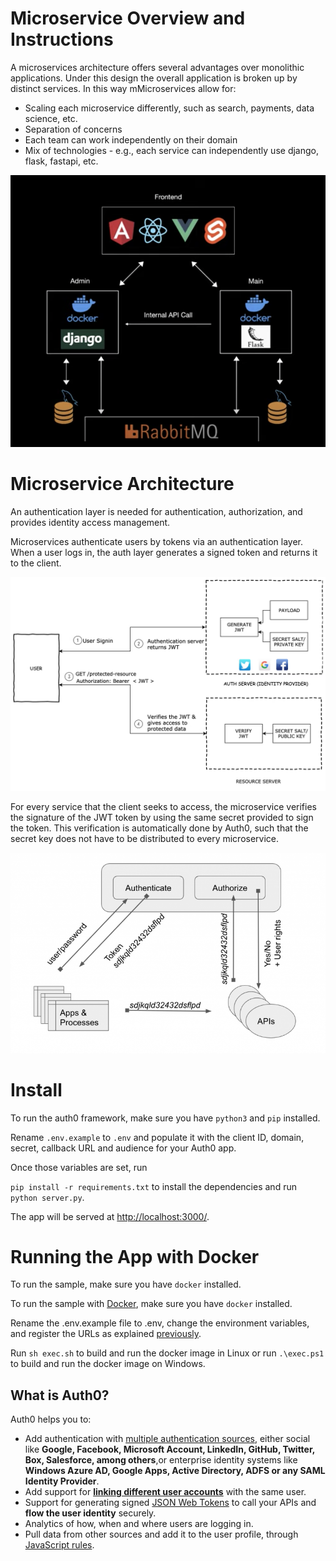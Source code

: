 # Microservice Overview and Instructions

A microservices architecture offers several advantages over monolithic applications. Under this design the overall application is broken up by distinct services. In this way mMicroservices allow for:
- Scaling each microservice differently, such as search, payments, data science, etc.
- Separation of concerns
- Each team can work independently on their domain
- Mix of technologies - e.g., each service can independently use django, flask, fastapi, etc.

![microservice](./docs/microservice.png "Microservice")

# Microservice Architecture

An authentication layer is needed for authentication, authorization, and provides identity access management.

Microservices authenticate users by tokens via an authentication layer. When a user logs in, the auth layer generates a signed token and returns it to the client. 

![auth flow](./docs/flow.png "Auth Flow")

For every service that the client seeks to access, the microservice verifies the signature of the JWT token by using the same secret provided to sign the token. This verification is automatically done by Auth0, such that the secret key does not have to be distributed to every microservice.  

![authorize](./docs/authorize.png "Authorize")

# Install
To run the auth0 framework, make sure you have `python3` and `pip` installed.

Rename `.env.example` to `.env` and populate it with the client ID, domain, secret, callback URL and audience for your Auth0 app. 

Once those variables are set, run 

`pip install -r requirements.txt` to install the dependencies and run `python server.py`.

The app will be served at [http://localhost:3000/](http://localhost:3000/).

# Running the App with Docker

To run the sample, make sure you have `docker` installed.

To run the sample with [Docker](https://www.docker.com/), make sure you have `docker` installed.

Rename the .env.example file to .env, change the environment variables, and register the URLs as explained [previously](#running-the-app).

Run `sh exec.sh` to build and run the docker image in Linux or run `.\exec.ps1` to build
and run the docker image on Windows.

## What is Auth0?

Auth0 helps you to:

* Add authentication with [multiple authentication sources](https://auth0.com/docs/identityproviders),
either social like **Google, Facebook, Microsoft Account, LinkedIn, GitHub, Twitter, Box, Salesforce, among others**,or
enterprise identity systems like **Windows Azure AD, Google Apps, Active Directory, ADFS or any SAML Identity Provider**.
* Add support for **[linking different user accounts](https://auth0.com/docs/link-accounts)** with the same user.
* Support for generating signed [JSON Web Tokens](https://auth0.com/docs/jwt) to call your APIs and
**flow the user identity** securely.
* Analytics of how, when and where users are logging in.
* Pull data from other sources and add it to the user profile, through [JavaScript rules](https://auth0.com/docs/rules).

